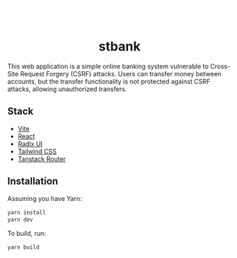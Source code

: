 <div align="center">
    <img src="./public/logo.svg" width="32">
    <h1 align="center">stbank</h1>
</div>

This web application is a simple online banking system vulnerable to Cross-Site Request Forgery (CSRF) attacks. Users can transfer money between accounts, but the transfer functionality is not protected against CSRF attacks, allowing unauthorized transfers.

## Stack

- [Vite](https://vitejs.dev/)
- [React](https://reactjs.org/)
- [Radix UI](https://radix-ui.com/)
- [Tailwind CSS](https://tailwindcss.com/)
- [Tanstack Router](https://tanstack.com/router/latest)

## Installation

Assuming you have Yarn:

```bash
yarn install
yarn dev
```

To build, run:

```bash
yarn build
```

